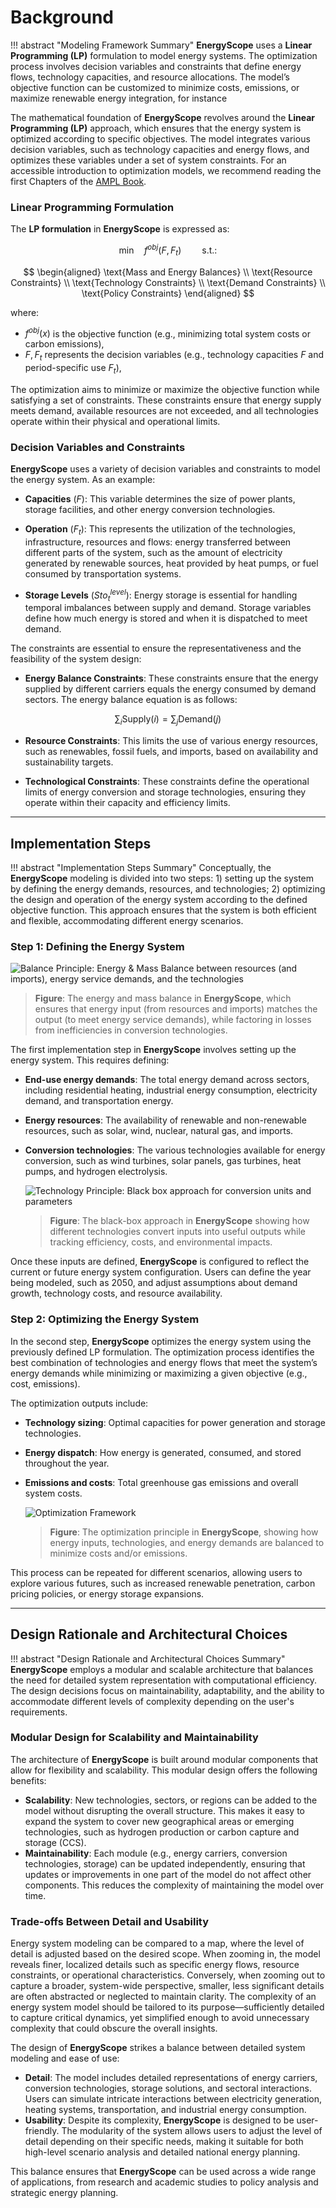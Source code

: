 # Background

!!! abstract "Modeling Framework Summary"
    **EnergyScope** uses a **Linear Programming (LP)** formulation to model energy systems. The optimization process involves decision variables and constraints that define energy flows, technology capacities, and resource allocations. The model’s objective function can be customized to minimize costs, emissions, or maximize renewable energy integration, for instance

The mathematical foundation of **EnergyScope** revolves around the **Linear Programming (LP)** approach, which ensures that the energy system is optimized according to specific objectives. The model integrates various decision variables, such as technology capacities and energy flows, and optimizes these variables under a set of system constraints. For an accessible introduction to optimization models, we recommend reading the first Chapters of the [AMPL Book](https://ampl.com/resources/books/ampl-book/).

### Linear Programming Formulation

The **LP formulation** in **EnergyScope** is expressed as:

$$
\text{min} \quad f^{obj}(F,F_t) \quad \quad \text{s.t.:}
$$

$$
\begin{aligned}
\text{Mass and Energy Balances} \\
\text{Resource Constraints} \\
\text{Technology Constraints} \\
\text{Demand Constraints} \\
\text{Policy Constraints}
\end{aligned}
$$

where:

-  $f^{obj}(x)$ is the objective function (e.g., minimizing total system costs or carbon emissions),  
-  $F,F_t$ represents the decision variables (e.g., technology capacities $F$ and period-specific use $F_t$),  

The optimization aims to minimize or maximize the objective function while satisfying a set of constraints. These constraints ensure that energy supply meets demand, available resources are not exceeded, and all technologies operate within their physical and operational limits. 

### Decision Variables and Constraints

**EnergyScope** uses a variety of decision variables and constraints to model the energy system. As an example:

- **Capacities** ($F$): This variable determines the size of power plants, storage facilities, and other energy conversion technologies.
  
- **Operation** ($F_{t}$): This represents the utilization of the technologies, infrastructure, resources and flows: energy transferred between different parts of the system, such as the amount of electricity generated by renewable sources, heat provided by heat pumps, or fuel consumed by transportation systems.  
  
- **Storage Levels** ($Sto^{level}_t$): Energy storage is essential for handling temporal imbalances between supply and demand. Storage variables define how much energy is stored and when it is dispatched to meet demand.  

The constraints are essential to ensure the representativeness and the feasibility of the system design:

- **Energy Balance Constraints**: These constraints ensure that the energy supplied by different carriers equals the energy consumed by demand sectors. The energy balance equation is as follows:

$$
\sum_{i} \text{Supply}(i) = \sum_{j} \text{Demand}(j)
$$

- **Resource Constraints**: This limits the use of various energy resources, such as renewables, fossil fuels, and imports, based on availability and sustainability targets.

- **Technological Constraints**: These constraints define the operational limits of energy conversion and storage technologies, ensuring they operate within their capacity and efficiency limits.

---

## Implementation Steps

!!! abstract "Implementation Steps Summary"
    Conceptually, the **EnergyScope** modeling is divided into two steps: 1) setting up the system by defining the energy demands, resources, and technologies; 2) optimizing the design and operation of the energy system according to the defined objective function. This approach ensures that the system is both efficient and flexible, accommodating different energy scenarios.

### Step 1: Defining the Energy System

![Balance Principle: Energy & Mass Balance between resources (and imports), energy service demands, and the technologies](images/framework/balance.png)
  > **Figure**: The energy and mass balance in **EnergyScope**, which ensures that energy input (from resources and imports) matches the output (to meet energy service demands), while factoring in losses from inefficiencies in conversion technologies.

The first implementation step in **EnergyScope** involves setting up the energy system. This requires defining:

- **End-use energy demands**: The total energy demand across sectors, including residential heating, industrial energy consumption, electricity demand, and transportation energy.  
- **Energy resources**: The availability of renewable and non-renewable resources, such as solar, wind, nuclear, natural gas, and imports.  
- **Conversion technologies**: The various technologies available for energy conversion, such as wind turbines, solar panels, gas turbines, heat pumps, and hydrogen electrolysis.

  ![Technology Principle: Black box approach for conversion units and parameters](images/framework/tech_principle.png)
  > **Figure**: The black-box approach in **EnergyScope** showing how different technologies convert inputs into useful outputs while tracking efficiency, costs, and environmental impacts.

Once these inputs are defined, **EnergyScope** is configured to reflect the current or future energy system configuration. Users can define the year being modeled, such as 2050, and adjust assumptions about demand growth, technology costs, and resource availability.

### Step 2: Optimizing the Energy System

In the second step, **EnergyScope** optimizes the energy system using the previously defined LP formulation. The optimization process identifies the best combination of technologies and energy flows that meet the system’s energy demands while minimizing or maximizing a given objective (e.g., cost, emissions). 

The optimization outputs include:

- **Technology sizing**: Optimal capacities for power generation and storage technologies.  
- **Energy dispatch**: How energy is generated, consumed, and stored throughout the year.  
- **Emissions and costs**: Total greenhouse gas emissions and overall system costs.  

  ![Optimization Framework](images/framework/principle.png)
  > **Figure**: The optimization principle in **EnergyScope**, showing how energy inputs, technologies, and energy demands are balanced to minimize costs and/or emissions.

This process can be repeated for different scenarios, allowing users to explore various futures, such as increased renewable penetration, carbon pricing policies, or energy storage expansions.

---

## Design Rationale and Architectural Choices

!!! abstract "Design Rationale and Architectural Choices Summary"
    **EnergyScope** employs a modular and scalable architecture that balances the need for detailed system representation with computational efficiency. The design decisions focus on maintainability, adaptability, and the ability to accommodate different levels of complexity depending on the user's requirements.

### Modular Design for Scalability and Maintainability

The architecture of **EnergyScope** is built around modular components that allow for flexibility and scalability. This modular design offers the following benefits:

- **Scalability**: New technologies, sectors, or regions can be added to the model without disrupting the overall structure. This makes it easy to expand the system to cover new geographical areas or emerging technologies, such as hydrogen production or carbon capture and storage (CCS).  
- **Maintainability**: Each module (e.g., energy carriers, conversion technologies, storage) can be updated independently, ensuring that updates or improvements in one part of the model do not affect other components. This reduces the complexity of maintaining the model over time.  

### Trade-offs Between Detail and Usability

Energy system modeling can be compared to a map, where the level of detail is adjusted based on the desired scope. When zooming in, the model reveals finer, localized details such as specific energy flows, resource constraints, or operational characteristics. Conversely, when zooming out to capture a broader, system-wide perspective, smaller, less significant details are often abstracted or neglected to maintain clarity. The complexity of an energy system model should be tailored to its purpose—sufficiently detailed to capture critical dynamics, yet simplified enough to avoid unnecessary complexity that could obscure the overall insights.

The design of **EnergyScope** strikes a balance between detailed system modeling and ease of use:

- **Detail**: The model includes detailed representations of energy carriers, conversion technologies, storage solutions, and sectoral interactions. Users can simulate intricate interactions between electricity generation, heating systems, transportation, and industrial energy consumption.  
- **Usability**: Despite its complexity, **EnergyScope** is designed to be user-friendly. The modularity of the system allows users to adjust the level of detail depending on their specific needs, making it suitable for both high-level scenario analysis and detailed national energy planning.  

This balance ensures that **EnergyScope** can be used across a wide range of applications, from research and academic studies to policy analysis and strategic energy planning.